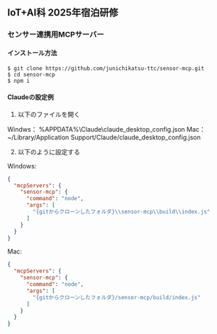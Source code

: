 ## IoT+AI科 2025年宿泊研修

### センサー連携用MCPサーバー

#### インストール方法
```shell
$ git clone https://github.com/junichikatsu-ttc/sensor-mcp.git
$ cd sensor-mcp
$ npm i
```

#### Claudeの設定例
1. 以下のファイルを開く

Windws： %APPDATA%\Claude\claude_desktop_config.json
Mac： ~/Library/Application Support/Claude/claude_desktop_config.json

2. 以下のように設定する

Windows:
```json
{
  "mcpServers": {
    "sensor-mcp": {
      "command": "node",
      "args": [
        "{gitからクローンしたフォルダ}\\sensor-mcp\\build\\index.js"
      ]
    }
  }
}
```

Mac:
```json
{
  "mcpServers": {
    "sensor-mcp": {
      "command": "node",
      "args": [
        "{gitからクローンしたフォルダ}/sensor-mcp/build/index.js"
      ]
    }
  }
}
```

